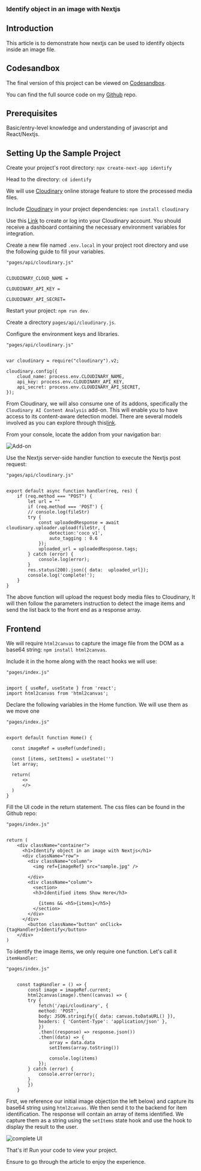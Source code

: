 ###  Identify object in an image with Nextjs

##  Introduction
This article is to demonstrate how nextjs can be used to identify objects inside an image file.

##  Codesandbox 
The final version of this project can be viewed on   [Codesandbox](/).

<CodeSandbox
title=""
id=" "
/>

You can find the full source code on my [Github](/) repo.

##  Prerequisites

Basic/entry-level knowledge and understanding of javascript and React/Nextjs.

##  Setting Up the Sample Project

Create your project's root directory: `npx create-next-app identify`

Head to the directory: `cd identify`

We will use [Cloudinary](https://cloudinary.com/?ap=em) online storage feature to store the processed media files.

Include [Cloudinary](https://cloudinary.com/?ap=em) in your project dependencies: `npm install cloudinary`

Use this [Link](https://cloudinary.com/console) to create or log into your Cloudinary account. You should receive a dashboard containing the necessary environment variables for integration.

Create a new file named `.env.local` in your project root directory and use the following guide to fill your variables.
```
"pages/api/cloudinary.js"


CLOUDINARY_CLOUD_NAME =

CLOUDINARY_API_KEY = 

CLOUDINARY_API_SECRET=

```

Restart your project: `npm run dev`.

Create a directory `pages/api/cloudinary.js`.

Configure the environment keys and libraries.

```
"pages/api/cloudinary.js"


var cloudinary = require("cloudinary").v2;

cloudinary.config({
    cloud_name: process.env.CLOUDINARY_NAME,
    api_key: process.env.CLOUDINARY_API_KEY,
    api_secret: process.env.CLOUDINARY_API_SECRET,
});
```
From Cloudinary, we will also consume one of its addons, specifically the `Cloudinary AI Content Analysis` add-on. This will enable you to have access to its content-aware detection model. There are several models involved as you can explore through this[link](https://cloudinary.com/documentation/cloudinary_ai_content_analysis_addon).

From your console, locate the addon from your navigation bar:

![Add-on](https://res.cloudinary.com/dogjmmett/image/upload/v1653037385/addons_nwlrm9.png "Add-on")

Use the Nextjs server-side handler function to execute the Nextjs post request:
```
"pages/api/cloudinary.js"


export default async function handler(req, res) {
    if (req.method === "POST") {
        let url = ""
        if (req.method === 'POST') {
        // console.log(fileStr)
        try {
            const uploadedResponse = await cloudinary.uploader.upload(fileStr, {
                detection:'coco_v1',
                auto_tagging : 0.6
            });
            uploaded_url = uploadedResponse.tags;
        } catch (error) {
            console.log(error);
        }
        res.status(200).json({ data:  uploaded_url});
        console.log('complete!');
    }
}
```
The above function will upload the request body media files to Cloudinary,  It will then follow the parameters instruction to detect the image items and send the list back to the front end as a response array.

## Frontend

We will require `html2canvas` to capture the image file from the DOM as a base64 string:
`npm install html2canvas`.

Include it in the home along with the react hooks we will use:

```
"pages/index.js"


import { useRef, useState } from 'react';
import html2canvas from 'html2canvas';
```

Declare the following variables in the Home function. We will use them as we move one

```
"pages/index.js"


export default function Home() {

  const imageRef = useRef(undefined);

  const [items, setItems] = useState('')
  let array;
  
  return(
      <>
      </>
  )
}
```

Fill the UI code in the return statement. The css files can be found in the Github repo:

```
"pages/index.js"


return (
    <div className="container">
      <h1>Identify object in an image with Nextjs</h1>
      <div className="row">
        <div className="column">
          <img ref={imageRef} src="sample.jpg" />

        </div>
        <div className="column">
          <section>
          <h3>Identified items Show Here</h3>

            {items && <h5>{items}</h5>}
          </section>
        </div>
      </div>
        <button className="button" onClick={tagHandler}>Identify</button>
    </div>
)
```

To identify the image items, we only require one function. Let's call it `itemHandler`:

```
"pages/index.js"


    const tagHandler = () => {
        const image = imageRef.current;
        html2canvas(image).then((canvas) => {
        try {
            fetch('/api/cloudinary', {
            method: 'POST',
            body: JSON.stringify({ data: canvas.toDataURL() }),
            headers: { 'Content-Type': 'application/json' },
            })
            .then((response) => response.json())
            .then((data) => {
                array = data.data
                setItems(array.toString())

                console.log(items)
            });
        } catch (error) {
            console.error(error);
        }
        })
    }
```
First, we reference our initial image object(on the left below) and capture its base64 string using `html2canvas`. We then send it to the backend for item identification. The response will contain an array of items identified. We capture them as a string using the `setItems` state hook and use the hook to display the result to the user.


![complete UI](https://res.cloudinary.com/dogjmmett/image/upload/v1653033439/background_n1dung.png "complete UI")

That's it! Run your code to view your project.

Ensure to go through the article to enjoy the experience.